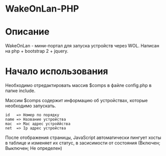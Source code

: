 # WakeOnLan-PHP

# Описание

WakeOnLan - мини-портал для запуска устройств через WOL. Написан на php + bootstrap 2 + jquery.

# Начало использования

Необходимо отредактировать массив $comps в файле config.php в папке include.

Массим $comps содержит информацию об устройствах, которые необходимо запускать.

```
id   => Номер по порядку
name => Название устройства
mac  => Mac адрес устроййства
net  => Ip адрес устройства
```

После отображения страницы, JavaScript автоматически пингует хосты в таблице и изменяет их статус, в засисимости от состояния (Включен; Выключен; Не определен)
